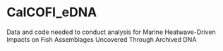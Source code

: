 # CalCOFI_eDNA
Data and code needed to conduct analysis for Marine Heatwave-Driven Impacts on Fish Assemblages Uncovered Through Archived DNA
